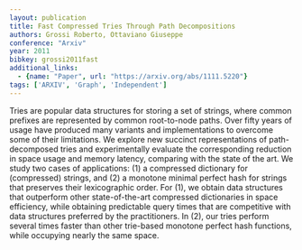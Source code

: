```yaml
---
layout: publication
title: Fast Compressed Tries Through Path Decompositions
authors: Grossi Roberto, Ottaviano Giuseppe
conference: "Arxiv"
year: 2011
bibkey: grossi2011fast
additional_links:
  - {name: "Paper", url: "https://arxiv.org/abs/1111.5220"}
tags: ['ARXIV', 'Graph', 'Independent']
---
```

Tries are popular data structures for storing a set of strings, where common prefixes are represented by common root-to-node paths. Over fifty years of usage have produced many variants and implementations to overcome some of their limitations. We explore new succinct representations of path-decomposed tries and experimentally evaluate the corresponding reduction in space usage and memory latency, comparing with the state of the art. We study two cases of applications: (1) a compressed dictionary for (compressed) strings, and (2) a monotone minimal perfect hash for strings that preserves their lexicographic order. For (1), we obtain data structures that outperform other state-of-the-art compressed dictionaries in space efficiency, while obtaining predictable query times that are competitive with data structures preferred by the practitioners. In (2), our tries perform several times faster than other trie-based monotone perfect hash functions, while occupying nearly the same space.
